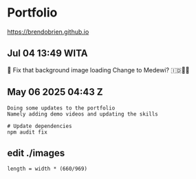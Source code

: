 # Portfolio

https://brendobrien.github.io

## Jul 04 13:49 WITA

🐛 Fix that background image loading
Change to Medewi? 🇮🇩🪷🖤

## May 06 2025 04:43 Z

```
Doing some updates to the portfolio
Namely adding demo videos and updating the skills
```

```
# Update dependencies
npm audit fix
```

## edit ./images

```
length = width * (660/969)
```
